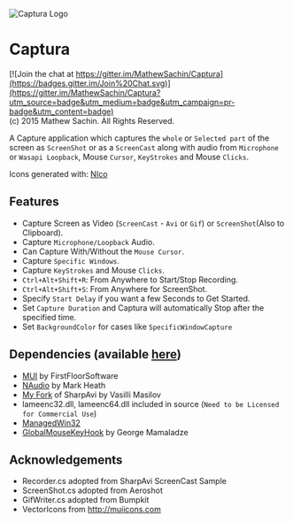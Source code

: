 ![Captura Logo](https://github.com/MathewSachin/Captura/blob/Resources/Logo.png)

# Captura
[![Join the chat at https://gitter.im/MathewSachin/Captura](https://badges.gitter.im/Join%20Chat.svg)](https://gitter.im/MathewSachin/Captura?utm_source=badge&utm_medium=badge&utm_campaign=pr-badge&utm_content=badge)  
(c) 2015 Mathew Sachin. All Rights Reserved.

A Capture application which captures the `whole` or `Selected part` of the screen as `ScreenShot` or as a `ScreenCast` along with audio from `Microphone` or `Wasapi Loopback`, Mouse `Cursor`, `KeyStrokes` and Mouse `Clicks`.

Icons generated with: [NIco](http://github.com/MathewSachin/NIco)

Features
--------------------------------------------------------------
* Capture Screen as Video (`ScreenCast` - `Avi` or `Gif`) or `ScreenShot`(Also to Clipboard).
* Capture `Microphone/Loopback` Audio.
* Can Capture With/Without the `Mouse Cursor`.
* Capture `Specific Windows`.
* Capture `KeyStrokes` and Mouse `Clicks`.
* `Ctrl+Alt+Shift+R`: From Anywhere to Start/Stop Recording.
* `Ctrl+Alt+Shift+S`: From Anywhere for ScreenShot.
* Specify `Start Delay` if you want a few Seconds to Get Started.
* Set `Capture Duration` and Captura will automatically Stop after the specified time.
* Set `BackgroundColor` for cases like `SpecificWindowCapture`

Dependencies (available [here](https://github.com/MathewSachin/Captura/releases/latest))
--------------------------------------------------------------
* [MUI](https://github.com/firstfloorsoftware/mui) by FirstFloorSoftware
* [NAudio](http://github.com/naudio/NAudio) by Mark Heath
* [My Fork](http://github.com/MathewSachin/SharpAvi) of SharpAvi by Vasilli Masilov
* lameenc32.dll, lameenc64.dll included in source (`Need to be Licensed for Commercial Use`)
* [ManagedWin32](http://github.com/MathewSachin/ManagedWin32)
* [GlobalMouseKeyHook](https://github.com/gmamaladze/globalmousekeyhook) by George Mamaladze

Acknowledgements
--------------------------------------------------------------
* Recorder.cs adopted from SharpAvi ScreenCast Sample
* ScreenShot.cs adopted from Aeroshot
* GifWriter.cs adopted from Bumpkit
* VectorIcons from http://muiicons.com
